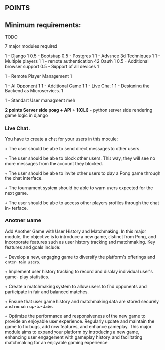 ##  POINTS

## Minimum requirements:
TODO



7 major modules required

1   - Django					                  1
0.5 - Bootstrap
0.5 - Postgres					                  1
1   - Advance 3d Techniques                       1
1   - Multiple players                            1
1   - remote authentication 42 Oauth              1
0.5 - Additional browser support
0.5 - Support of all devices			  1


1   - Remote Player Management                    1

1   - AI Opponent                                 1
1   - Additional Game                             1
1   - Live Chat					  1
1   - Designing the Backend as Microservices.	  1

1   - Standart User managment                     meh

**2 points Server side pong + API + 1(CLi)**
    - python server side rendering game logic in django


### Live Chat.
You have to create a chat for your users in this module:

◦ The user should be able to send direct messages to other users.

◦ The user should be able to block other users. This way, they will see no more
  messages from the account they blocked.

◦ The user should be able to invite other users to play a Pong game through the
  chat interface.

◦ The tournament system should be able to warn users expected for the next
  game.

◦ The user should be able to access other players profiles through the chat in-
terface.

### Another Game
Add Another Game with User History and Matchmaking.
In this major module, the objective is to introduce a new game, distinct from Pong,
and incorporate features such as user history tracking and matchmaking. Key
features and goals include:

◦ Develop a new, engaging game to diversify the platform's offerings and enter-
tain users.

◦ Implement user history tracking to record and display individual user's game-
play statistics.

◦ Create a matchmaking system to allow users to find opponents and participate
in fair and balanced matches.

◦ Ensure that user game history and matchmaking data are stored securely and
remain up-to-date.

◦ Optimize the performance and responsiveness of the new game to provide an
enjoyable user experience. Regularly update and maintain the game to fix
bugs, add new features, and enhance gameplay.
This major module aims to expand your platform by introducing a new game,
enhancing user engagement with gameplay history, and facilitating matchmaking
for an enjoyable gaming experience

